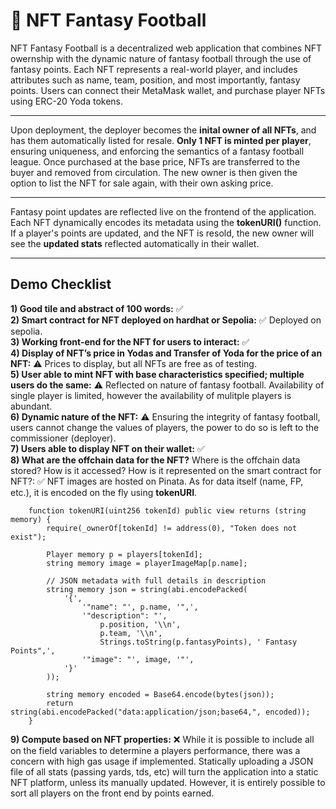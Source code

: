 # 🏈 NFT Fantasy Football
NFT Fantasy Football is a decentralized web application that combines NFT owernship with the dynamic nature of fantasy football through the use of fantasy points. Each NFT represents a real-world player, and includes attributes such as name, team, position, and most importantly, fantasy points. Users can connect their MetaMask wallet, and purchase player NFTs using ERC-20 Yoda tokens.   
___
Upon deployment, the deployer becomes the **inital owner of all NFTs**, and has them automatically listed for resale. **Only 1 NFT is minted per player**, ensuring uniqueness, and enforcing the semantics of a fantasy football league. Once purchased at the base price, NFTs are transferred to the buyer and removed from circulation. The new owner is then given the option to list the NFT for sale again, with their own asking price.    
___
Fantasy point updates are reflected live on the frontend of the application. Each NFT dynamically encodes its metadata using the **tokenURI()** function. If a player's points are updated, and the NFT is resold, the new owner will see the **updated stats** reflected automatically in their wallet.
___
## Demo Checklist 
**1) Good tile and abstract of 100 words:** ✅   
**2) Smart contract for NFT deployed on hardhat or Sepolia:** ✅ Deployed on sepolia.   
**3) Working front-end for the NFT for users to interact:** ✅   
**4) Display of NFT’s price in Yodas and Transfer of Yoda for the price of an NFT:** ⚠️ Prices to display, but all NFTs are free as of testing.   
**5) User able to mint NFT with base characteristics specified; multiple users do the same:** ⚠️ Reflected on nature of fantasy football. Availability of single player is limited, however the availability of mulitple players is abundant.   
**6) Dynamic nature of the NFT:** ⚠️ Ensuring the integrity of fantasy football, users cannot change the values of players, the power to do so is left to the commissioner (deployer).   
**7) Users able to display NFT on their wallet:** ✅   
**8) What are the offchain data for the NFT?** Where is the offchain data stored? How is it accessed? How is it
represented on the smart contract for NFT?: ✅ NFT images are hosted on Pinata. As for data itself (name, FP, etc.), it is encoded on the fly using **tokenURI**.   

```
    function tokenURI(uint256 tokenId) public view returns (string memory) {
        require(_ownerOf[tokenId] != address(0), "Token does not exist");

        Player memory p = players[tokenId];
        string memory image = playerImageMap[p.name];

        // JSON metadata with full details in description
        string memory json = string(abi.encodePacked(
            '{',
                '"name": "', p.name, '",',
                '"description": "', 
                    p.position, '\\n',
                    p.team, '\\n',
                    Strings.toString(p.fantasyPoints), ' Fantasy Points",',
                '"image": "', image, '"',
            '}'
        ));

        string memory encoded = Base64.encode(bytes(json));
        return string(abi.encodePacked("data:application/json;base64,", encoded));
    }
```   
**9) Compute based on NFT properties:** ❌ While it is possible to include all on the field variables to determine a players performance, there was a concern with high gas usage if implemented. Statically uploading a JSON file of all stats (passing yards, tds, etc) will turn the application into a static NFT platform, unless its manually updated. However, it is entirely possible to sort all players on the front end by points earned.